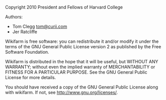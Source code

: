 Copyright 2010 President and Fellows of Harvard College

Authors:
* Tom Clegg <tom@curii.com>
* Jer Ratcliffe

Wikifarm is free software: you can redistribute it and/or modify it
under the terms of the GNU General Public License version 2 as
published by the Free Software Foundation.

Wikifarm is distributed in the hope that it will be useful, but
WITHOUT ANY WARRANTY; without even the implied warranty of
MERCHANTABILITY or FITNESS FOR A PARTICULAR PURPOSE. See the GNU
General Public License for more details.

You should have received a copy of the GNU General Public License
along with wikifarm. If not, see <http://www.gnu.org/licenses/>.
